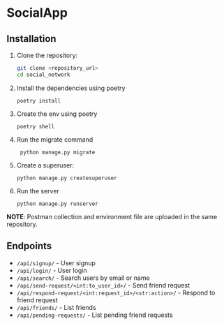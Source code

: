 # SocialApp

## Installation

1. Clone the repository:
    ```bash
    git clone <repository_url>
    cd social_network
    ```
    
2. Install the dependencies using poetry
   ```
   poetry install
   ```

3. Create the env using poetry
   ```
   poetry shell
   ```
   
4. Run the migrate command
   ```
    python manage.py migrate
    ```

5. Create a superuser:
    ```
    python manage.py createsuperuser
    ```
    
6. Run the server
     ```
     python manage.py runserver
     ```


**NOTE**: Postman collection and environment file are uploaded in the same repository.

## Endpoints

- `/api/signup/` - User signup
- `/api/login/` - User login
- `/api/search/` - Search users by email or name
- `/api/send-request/<int:to_user_id>/` - Send friend request
- `/api/respond-request/<int:request_id>/<str:action>/` - Respond to friend request
- `/api/friends/` - List friends
- `/api/pending-requests/` - List pending friend requests
